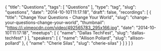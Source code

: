 {
  "title": "Questions",
  "tags": [
    "Questions"
  ],
  "type": "tag",
  "slug": "questions",
  "date": "2014-10-10T11:17:18",
  "draft": false,
  "recordings": [
    {
      "title": "Change Your Questions - Change Your World",
      "slug": "change-your-questions-change-your-world",
      "thumbnail": "https://i.vimeocdn.com/video/492565783_295x166.jpg",
      "date": "2014-10-10T11:17:18",
      "meetups": [
        {
          "name": "Dallas TechFest",
          "slug": "dallas-techfest"
        }
      ],
      "speakers": [
        {
          "name": "Allison Pollard",
          "slug": "allison-pollard"
        },
        {
          "name": "Cherie Silas",
          "slug": "cherie-silas"
        }
      ]
    }
  ]
}